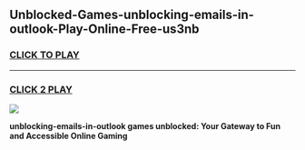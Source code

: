 
## Unblocked-Games-unblocking-emails-in-outlook-Play-Online-Free-us3nb
<h3>
<a href="https://premium76.site?title=unblocking-emails-in-outlook&ref=26A">CLICK TO PLAY</a></h3>
<hr>

<h3>
<a href="https://premium76.site?title=unblocking-emails-in-outlook&ref=26A">CLICK 2 PLAY</a>
  
</h3>

<a href="https://premium76.site?title=unblocking-emails-in-outlook&ref=26A"><img src="https://clearcache.store/games.png"></a>


**unblocking-emails-in-outlook games unblocked: Your Gateway to Fun and Accessible Online Gaming**
